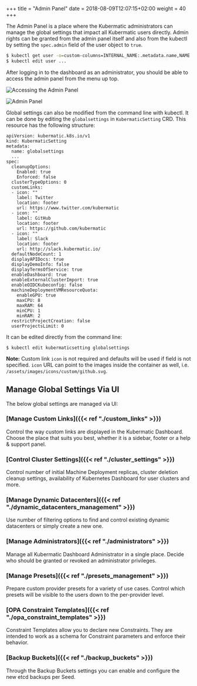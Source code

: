 +++
title = "Admin Panel"
date = 2018-08-09T12:07:15+02:00
weight = 40
+++

The Admin Panel is a place where the Kubermatic administrators can manage the global settings that
impact all Kubermatic users directly. Admin rights can be granted from the admin panel itself and also from the kubectl by
setting the `spec.admin` field of the user object to `true`.

```bash
$ kubectl get user -o=custom-columns=INTERNAL_NAME:.metadata.name,NAME:.spec.name,EMAIL:.spec.email,ADMIN:.spec.admin
$ kubectl edit user ...
```

After logging in to the dashboard as an administrator, you should be able to access the admin panel from the menu up
top.

![](/img/kubermatic/v2.19/ui/admin_panel_access.png?height=300px&classes=shadow,border "Accessing the Admin Panel")

![](/img/kubermatic/v2.19/ui/panel.png?height=350px&classes=shadow,border "Admin Panel")

Global settings can also be modified from the command line with kubectl. It can be done by editing the `globalsettings` in `KubermaticSetting` CRD. This resource has the following structure:

```
apiVersion: kubermatic.k8s.io/v1
kind: KubermaticSetting
metadata:
  name: globalsettings
  ...
spec:
  cleanupOptions:
    Enabled: true
    Enforced: false
  clusterTypeOptions: 0
  customLinks:
  - icon: ""
    label: Twitter
    location: footer
    url: https://www.twitter.com/kubermatic
  - icon: ""
    label: GitHub
    location: footer
    url: https://github.com/kubermatic
  - icon: ""
    label: Slack
    location: footer
    url: http://slack.kubermatic.io/
  defaultNodeCount: 1
  displayAPIDocs: true
  displayDemoInfo: false
  displayTermsOfService: true
  enableDashboard: true
  enableExternalClusterImport: true
  enableOIDCKubeconfig: false
  machineDeploymentVMResourceQuota:
    enableGPU: true
    maxCPU: 8
    maxRAM: 64
    minCPU: 1
    minRAM: 2
  restrictProjectCreation: false
  userProjectsLimit: 0

```

It can be edited directly from the command line:

```
$ kubectl edit kubermaticsetting globalsettings
```

**Note:** Custom link `icon` is not required and defaults will be used if field is not specified. `icon` URL can
point to the images inside the container as well, i.e. `/assets/images/icons/custom/github.svg`.

## Manage Global Settings Via UI

The below global settings are managed via UI:

### [Manage Custom Links]({{< ref "./custom_links" >}})
Control the way custom links are displayed in the Kubermatic Dashboard. Choose the place that suits you best, whether
it is a sidebar, footer or a help & support panel.

### [Control Cluster Settings]({{< ref "./cluster_settings" >}})
Control number of initial Machine Deployment replicas, cluster deletion cleanup settings, availability of
Kubernetes Dashboard for user clusters and more.

### [Manage Dynamic Datacenters]({{< ref "./dynamic_datacenters_management" >}})
Use number of filtering options to find and control existing dynamic datacenters or simply create a new one.

### [Manage Administrators]({{< ref "./administrators" >}})
Manage all Kubermatic Dashboard Administrator in a single place. Decide who should be granted or revoked an administrator
privileges.

### [Manage Presets]({{< ref "./presets_management" >}})
Prepare custom provider presets for a variety of use cases. Control which presets will be visible to the users down to
the per-provider level.

### [OPA Constraint Templates]({{< ref "./opa_constraint_templates" >}})
Constraint Templates allow you to declare new Constraints. They are intended to work as a schema for Constraint parameters and enforce their behavior.

### [Backup Buckets]({{< ref "./backup_buckets" >}})
Through the Backup Buckets settings you can enable and configure the new etcd backups per Seed. 
